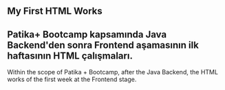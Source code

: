 ## My First HTML Works

Patika+ Bootcamp kapsamında Java Backend'den sonra Frontend aşamasının ilk haftasının HTML çalışmaları.
-------------------------------------------------------------------------------------------------------------------------
Within the scope of Patika + Bootcamp, after the Java Backend, the HTML works of the first week at the Frontend stage.
